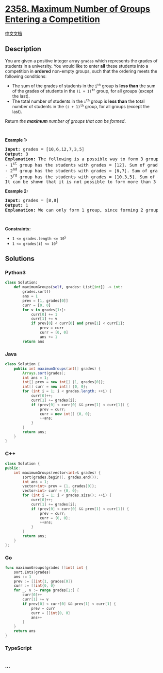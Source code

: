 # [2358. Maximum Number of Groups Entering a Competition](https://leetcode.com/problems/maximum-number-of-groups-entering-a-competition)

[中文文档](/solution/2300-2399/2358.Maximum%20Number%20of%20Groups%20Entering%20a%20Competition/README.md)

## Description

<p>You are given a positive integer array <code>grades</code> which represents the grades of students in a university. You would like to enter <strong>all</strong> these students into a competition in <strong>ordered</strong> non-empty groups, such that the ordering meets the following conditions:</p>

<ul>
	<li>The sum of the grades of students in the <code>i<sup>th</sup></code> group is <strong>less than</strong> the sum of the grades of students in the <code>(i + 1)<sup>th</sup></code> group, for all groups (except the last).</li>
	<li>The total number of students in the <code>i<sup>th</sup></code> group is <strong>less than</strong> the total number of students in the <code>(i + 1)<sup>th</sup></code> group, for all groups (except the last).</li>
</ul>

<p>Return <em>the <strong>maximum</strong> number of groups that can be formed</em>.</p>

<p>&nbsp;</p>
<p><strong class="example">Example 1:</strong></p>

<pre>
<strong>Input:</strong> grades = [10,6,12,7,3,5]
<strong>Output:</strong> 3
<strong>Explanation:</strong> The following is a possible way to form 3 groups of students:
- 1<sup>st</sup> group has the students with grades = [12]. Sum of grades: 12. Student count: 1
- 2<sup>nd</sup> group has the students with grades = [6,7]. Sum of grades: 6 + 7 = 13. Student count: 2
- 3<sup>rd</sup> group has the students with grades = [10,3,5]. Sum of grades: 10 + 3 + 5 = 18. Student count: 3
It can be shown that it is not possible to form more than 3 groups.
</pre>

<p><strong class="example">Example 2:</strong></p>

<pre>
<strong>Input:</strong> grades = [8,8]
<strong>Output:</strong> 1
<strong>Explanation:</strong> We can only form 1 group, since forming 2 groups would lead to an equal number of students in both groups.
</pre>

<p>&nbsp;</p>
<p><strong>Constraints:</strong></p>

<ul>
	<li><code>1 &lt;= grades.length &lt;= 10<sup>5</sup></code></li>
	<li><code>1 &lt;= grades[i] &lt;= 10<sup>5</sup></code></li>
</ul>

## Solutions

<!-- tabs:start -->

### **Python3**

```python
class Solution:
    def maximumGroups(self, grades: List[int]) -> int:
        grades.sort()
        ans = 1
        prev = [1, grades[0]]
        curr = [0, 0]
        for v in grades[1:]:
            curr[0] += 1
            curr[1] += v
            if prev[0] < curr[0] and prev[1] < curr[1]:
                prev = curr
                curr = [0, 0]
                ans += 1
        return ans
```

### **Java**

```java
class Solution {
    public int maximumGroups(int[] grades) {
        Arrays.sort(grades);
        int ans = 1;
        int[] prev = new int[] {1, grades[0]};
        int[] curr = new int[] {0, 0};
        for (int i = 1; i < grades.length; ++i) {
            curr[0]++;
            curr[1] += grades[i];
            if (prev[0] < curr[0] && prev[1] < curr[1]) {
                prev = curr;
                curr = new int[] {0, 0};
                ++ans;
            }
        }
        return ans;
    }
}
```

### **C++**

```cpp
class Solution {
public:
    int maximumGroups(vector<int>& grades) {
        sort(grades.begin(), grades.end());
        int ans = 1;
        vector<int> prev = {1, grades[0]};
        vector<int> curr = {0, 0};
        for (int i = 1; i < grades.size(); ++i) {
            curr[0]++;
            curr[1] += grades[i];
            if (prev[0] < curr[0] && prev[1] < curr[1]) {
                prev = curr;
                curr = {0, 0};
                ++ans;
            }
        }
        return ans;
    }
};
```

### **Go**

```go
func maximumGroups(grades []int) int {
	sort.Ints(grades)
	ans := 1
	prev := []int{1, grades[0]}
	curr := []int{0, 0}
	for _, v := range grades[1:] {
		curr[0]++
		curr[1] += v
		if prev[0] < curr[0] && prev[1] < curr[1] {
			prev = curr
			curr = []int{0, 0}
			ans++
		}
	}
	return ans
}
```

### **TypeScript**

```ts

```

### **...**

```

```

<!-- tabs:end -->
